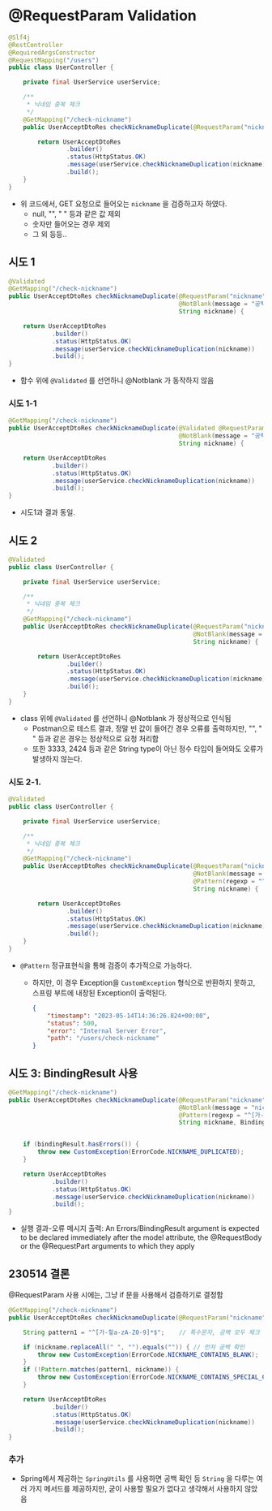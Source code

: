 # @RequestParam Validation

```java
@Slf4j
@RestController
@RequiredArgsConstructor
@RequestMapping("/users")
public class UserController {

    private final UserService userService;

    /**
     * 닉네임 중복 체크
     */
    @GetMapping("/check-nickname")
    public UserAcceptDtoRes checkNicknameDuplicate(@RequestParam("nickname") String nickname) {

        return UserAcceptDtoRes
                .builder()
                .status(HttpStatus.OK)
                .message(userService.checkNicknameDuplication(nickname))
                .build();
    }
}
```

* 위 코드에서, GET 요청으로 들어오는 `nickname` 을 검증하고자 하였다.
  * null, "", " " 등과 같은 값 제외
  * 숫자만 들어오는 경우 제외
  * 그 외 등등..



## 시도 1

```java
@Validated
@GetMapping("/check-nickname")
public UserAcceptDtoRes checkNicknameDuplicate(@RequestParam("nickname")
                                               @NotBlank(message = "공백 싫어요")
                                               String nickname) {

    return UserAcceptDtoRes
            .builder()
            .status(HttpStatus.OK)
            .message(userService.checkNicknameDuplication(nickname))
            .build();
}
```

* 함수 위에 `@Validated` 를 선언하니 @Notblank 가 동작하지 않음



### 시도 1-1

```java
@GetMapping("/check-nickname")
public UserAcceptDtoRes checkNicknameDuplicate(@Validated @RequestParam("nickname")
                                               @NotBlank(message = "공백 싫어요")
                                               String nickname) {

    return UserAcceptDtoRes
            .builder()
            .status(HttpStatus.OK)
            .message(userService.checkNicknameDuplication(nickname))
            .build();
}
```

* 시도1과 결과 동일. 



## 시도 2

```java
@Validated
public class UserController {

    private final UserService userService;

    /**
     * 닉네임 중복 체크
     */
    @GetMapping("/check-nickname")
    public UserAcceptDtoRes checkNicknameDuplicate(@RequestParam("nickname")
                                                   @NotBlank(message = "공백 싫어요")      
                                                   String nickname) {

        return UserAcceptDtoRes
                .builder()
                .status(HttpStatus.OK)
                .message(userService.checkNicknameDuplication(nickname))
                .build();
    }
}
```

* class 위에 `@Validated` 를 선언하니 @Notblank 가 정상적으로 인식됨
  * Postman으로 테스트 결과, 정말 빈 값이 들어간 경우 오류를 출력하지만, "", " " 등과 같은 경우는 정상적으로 요청 처리함
  * 또한 3333, 2424 등과 같은 String type이 아닌 정수 타입이 들어와도 오류가 발생하지 않는다.



### 시도 2-1.

```java
@Validated
public class UserController {

    private final UserService userService;

    /**
     * 닉네임 중복 체크
     */
    @GetMapping("/check-nickname")
    public UserAcceptDtoRes checkNicknameDuplicate(@RequestParam("nickname")
                                                   @NotBlank(message = "공백 싫어요")
                                                   @Pattern(regexp = "^[가-힣A-Za-z0-9]*$", message = "잘못된 인풋")
                                                   String nickname) {

        return UserAcceptDtoRes
                .builder()
                .status(HttpStatus.OK)
                .message(userService.checkNicknameDuplication(nickname))
                .build();
    }
}
```

* `@Pattern` 정규표현식을 통해 검증이 추가적으로 가능하다.

  * 하지만, 이 경우 Exception을 `CustomException` 형식으로 반환하지 못하고, 스프링 부트에 내장된 Exception이 출력된다.

    ```json
    {
        "timestamp": "2023-05-14T14:36:26.824+00:00",
        "status": 500,
        "error": "Internal Server Error",
        "path": "/users/check-nickname"
    }
    ```

    

## 시도 3: BindingResult 사용

```java
@GetMapping("/check-nickname")
public UserAcceptDtoRes checkNicknameDuplicate(@RequestParam("nickname")
                                               @NotBlank(message = "nickname must not be blank")
                                               @Pattern(regexp = "^[가-힣A-Za-z0-9]*$", message = "잘못된 인풋")
                                               String nickname, BindingResult bindingResult) {


    if (bindingResult.hasErrors()) {
        throw new CustomException(ErrorCode.NICKNAME_DUPLICATED);
    }

    return UserAcceptDtoRes
            .builder()
            .status(HttpStatus.OK)
            .message(userService.checkNicknameDuplication(nickname))
            .build();
}
```

* 실행 결과-오류 메시지 출력: An Errors/BindingResult argument is expected to be declared immediately after the model attribute, the @RequestBody or the @RequestPart arguments to which they apply



## 230514 결론

@RequestParam 사용 시에는, 그냥 if 문을 사용해서 검증하기로 결정함

```java
@GetMapping("/check-nickname")
public UserAcceptDtoRes checkNicknameDuplicate(@RequestParam("nickname") String nickname) {

    String pattern1 = "^[가-힣a-zA-Z0-9]*$";    // 특수문자, 공백 모두 체크 가능

    if (nickname.replaceAll(" ", "").equals("")) { // 먼저 공백 확인
        throw new CustomException(ErrorCode.NICKNAME_CONTAINS_BLANK);
    }
    if (!Pattern.matches(pattern1, nickname)) {
        throw new CustomException(ErrorCode.NICKNAME_CONTAINS_SPECIAL_CHARACTER);
    }

    return UserAcceptDtoRes
            .builder()
            .status(HttpStatus.OK)
            .message(userService.checkNicknameDuplication(nickname))
            .build();
}
```



### 추가

* Spring에서 제공하는 `SpringUtils` 를 사용하면 공백 확인 등 `String` 을 다루는 여러 가지 메서드를 제공하지만, 굳이 사용할 필요가 없다고 생각해서 사용하지 않았음

